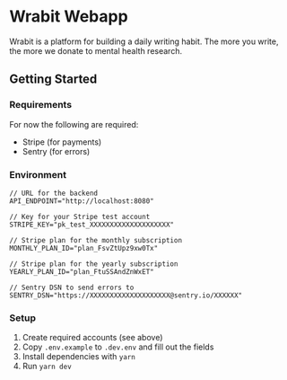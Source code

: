 # Wrabit Webapp

Wrabit is a platform for building a daily writing habit. The more you write, the more we donate to mental health research.

## Getting Started

### Requirements

For now the following are required:

- Stripe (for payments)
- Sentry (for errors)

### Environment

```env
// URL for the backend
API_ENDPOINT="http://localhost:8080"

// Key for your Stripe test account
STRIPE_KEY="pk_test_XXXXXXXXXXXXXXXXXXXX"

// Stripe plan for the monthly subscription
MONTHLY_PLAN_ID="plan_FsvZtUpz9xw0Tx"

// Stripe plan for the yearly subscription
YEARLY_PLAN_ID="plan_FtuSSAndZnWxET"

// Sentry DSN to send errors to
SENTRY_DSN="https://XXXXXXXXXXXXXXXXXXXX@sentry.io/XXXXXX"
```

### Setup

1. Create required accounts (see above)
2. Copy `.env.example` to `.dev.env` and fill out the fields
3. Install dependencies with `yarn`
4. Run `yarn dev`
